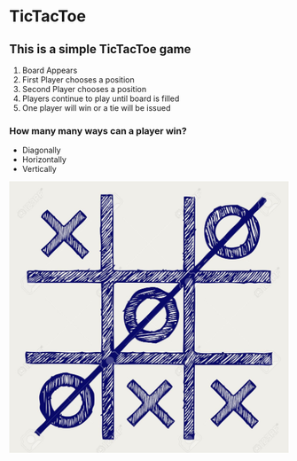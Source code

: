 # TicTacToe
## This is a simple TicTacToe game

1. Board Appears
1. First Player chooses a position
1. Second Player chooses a position
1. Players continue to play until board is filled
1. One player will win or a tie will be issued

### How many many ways can a player win?

* Diagonally
* Horizontally
* Vertically


![TicTacToe](https://github.com/kristenboyd/TicTacToe/blob/master/game.jpg)




